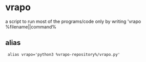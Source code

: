 # vrapo
a script to run most of the programs/code only by writing 'vrapo %filename||command%


## alias
`` alias vrapo='python3 %vrapo-repository%/vrapo.py'``
